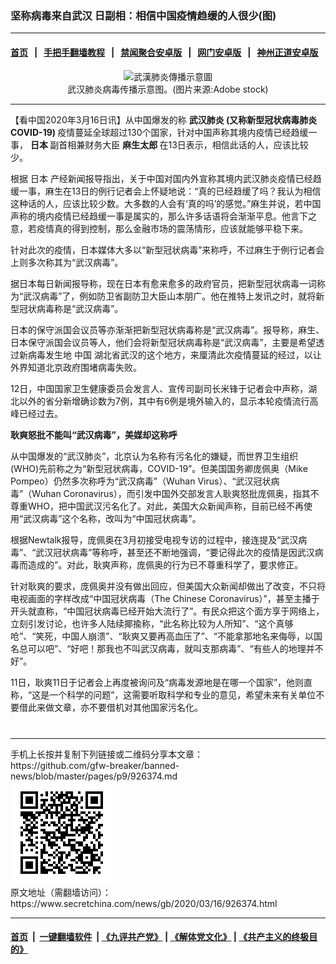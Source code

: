 ### 坚称病毒来自武汉 日副相：相信中国疫情趋缓的人很少(图)
------------------------

#### [首页](https://github.com/gfw-breaker/banned-news/blob/master/README.md) &nbsp;&nbsp;|&nbsp;&nbsp; [手把手翻墙教程](https://github.com/gfw-breaker/guides/wiki) &nbsp;&nbsp;|&nbsp;&nbsp; [禁闻聚合安卓版](https://github.com/gfw-breaker/bn-android) &nbsp;&nbsp;|&nbsp;&nbsp; [网门安卓版](https://github.com/oGate2/oGate) &nbsp;&nbsp;|&nbsp;&nbsp; [神州正道安卓版](https://github.com/SzzdOgate/update) 



<div class="article_right" style="fone-color:#000">
 <p style="text-align:center">
  <img alt="武漢肺炎傳播示意圖" src="//img3.secretchina.com/pic/2020/2-26/p2635942a818814257-ss.jpg" style="height:337px; width:600px"/>
  <br>
   武汉肺炎病毒传播示意图。(图片来源:Adobe stock)
   <span id="hideid" name="hideid" style="color:red;display:none;">
    <span href="https://www.secretchina.com">
    </span>
   </span>
  </br>
 </p>
 <div id="txt-mid1-t21-2017">
  

---


  </div>
 </div>
 <p>
  【看中国2020年3月16日讯】从中国爆发的称
  <strong>
   <span href="https://www.secretchina.com/news/gb/tag/武汉肺炎" target="_blank">
    武汉肺炎
   </span>
   (又称新型冠状病毒肺炎 COVID-19)
  </strong>
  疫情蔓延全球超过130个国家，针对中国声称其境内疫情已经趋缓一事，
  <strong>
   日本
  </strong>
  副首相兼财务大臣
  <strong>
   麻生太郎
  </strong>
  在13日表示，相信此话的人，应该比较少。
  <span id="hideid" name="hideid" style="color:red;display:none;">
   <span href="https://www.secretchina.com">
   </span>
  </span>
 </p>
 <p>
  根据
  <span href="https://www.secretchina.com/news/gb/tag/日本" target="_blank">
   日本
  </span>
  产经新闻报导指出，关于中国对国内外宣称其境内武汉肺炎疫情已经趋缓一事，麻生在13日的例行记者会上怀疑地说：“真的已经趋缓了吗？我认为相信这种话的人，应该比较少数。大多数的人会有‘真的吗’的感觉。”麻生并说，若中国声称的境内疫情已经趋缓一事是属实的，那么许多话语将会渐渐平息。他言下之意，若疫情真的得到控制，那么金融市场的震荡情形，应该就能够平稳下来。
 </p>
 <p>
  针对此次的疫情，日本媒体大多以“新型冠状病毒”来称呼，不过麻生于例行记者会上则多次称其为“武汉病毒”。
 </p>
 <p>
  据日本每日新闻报导称，现在日本有愈来愈多的政府官员，把新型冠状病毒一词称为“武汉病毒”了，例如防卫省副防卫大臣山本朋广。他在推特上发讯之时，就将新型冠状病毒称是“武汉病毒”。
 </p>
 <p>
  日本的保守派国会议员等亦渐渐把新型冠状病毒称是“武汉病毒”。报导称，麻生、日本保守派国会议员等人，他们会将新型冠状病毒称是“武汉病毒”，主要是希望透过新病毒发生地
  <span href="https://www.secretchina.com" target="_blank">
   中国
  </span>
  湖北省武汉的这个地方，来厘清此次疫情蔓延的经过，以让外界知道北京政府围堵病毒失败。
 </p>
 <p>
  12日，中国国家卫生健康委员会发言人、宣传司副司长米锋于记者会中声称，湖北以外的省分新增确诊数为7例，其中有6例是境外输入的，显示本轮疫情流行高峰已经过去。
 </p>
 <p>
  <strong>
   耿爽怒批不能叫“武汉病毒”，美媒却这称呼
  </strong>
 </p>
 <p>
  从中国爆发的“武汉肺炎”，北京认为名称有污名化的嫌疑，而世界卫生组织(WHO)先前称之为“新型冠状病毒，COVID-19”。但美国国务卿庞佩奥（Mike Pompeo）仍然多次称呼为“武汉病毒”（Wuhan Virus）、“武汉冠状病毒”（Wuhan Coronavirus），而引发中国外交部发言人耿爽怒批庞佩奥，指其不尊重WHO，把中国武汉污名化了。对此，美国大众新闻声称，目前已经不再使用“武汉病毒”这个名称，改叫为“中国冠状病毒”。
 </p>
 <p>
  根据Newtalk报导，庞佩奥在3月初接受电视专访的过程中，接连提及“武汉病毒”、“武汉冠状病毒”等称呼，甚至还不断地强调，“要记得此次的疫情是因武汉病毒而造成的”。对此，耿爽声称，庞佩奥的行为已不尊重科学了，要求修正。
 </p>
 <p>
  针对耿爽的要求，庞佩奥并没有做出回应，但美国大众新闻却做出了改变，不只将电视画面的字样改成“中国冠状病毒（The Chinese Coronavirus）”，甚至主播于开头就直称，“中国冠状病毒已经开始大流行了”。有民众把这个面方享于网络上，立刻引发讨论，也许多人陆续揶揄称，“此名称比较为人所知”、“这个真够呛”、“笑死，中国人崩溃”、“耿爽又要再高血压了”、“不能拿那地名来侮辱，以国名总可以吧”、“好吧！那我也不叫武汉病毒，就叫支那病毒”、“有些人的地理并不好”。
 </p>
 <p>
  11日，耿爽11日于记者会上再度被询问及“病毒发源地是在哪一个国家”，他则直称，“这是一个科学的问题”，这需要听取科学和专业的意见，希望未来有关单位不要借此来做文章，亦不要借机对其他国家污名化。
  <center>
   <div>
    <div id="txt-mid2-t22-2017" style="display: block;  max-height: 351px;  overflow: hidden;">
     <div id="SC-21xxx">
     </div>
     <ins class="adsbygoogle" data-ad-client="ca-pub-1276641434651360" data-ad-format="auto" data-ad-slot="4301710469" data-full-width-responsive="true" style="display:block">
     </ins>
    </div>
   </div>
  </center>
  <div style="padding-top:12px;">
  </div>
 </p>
</div>

<hr/>
手机上长按并复制下列链接或二维码分享本文章：<br/>
https://github.com/gfw-breaker/banned-news/blob/master/pages/p9/926374.md <br/>
<a href='https://github.com/gfw-breaker/banned-news/blob/master/pages/p9/926374.md'><img src='https://github.com/gfw-breaker/banned-news/blob/master/pages/p9/926374.md.png'/></a> <br/>
原文地址（需翻墙访问）：https://www.secretchina.com/news/gb/2020/03/16/926374.html


------------------------
#### [首页](https://github.com/gfw-breaker/banned-news/blob/master/README.md) &nbsp;|&nbsp; [一键翻墙软件](https://github.com/gfw-breaker/nogfw/blob/master/README.md) &nbsp;| [《九评共产党》](https://github.com/gfw-breaker/9ping.md/blob/master/README.md#九评之一评共产党是什么) | [《解体党文化》](https://github.com/gfw-breaker/jtdwh.md/blob/master/README.md) | [《共产主义的终极目的》](https://github.com/gfw-breaker/gczydzjmd.md/blob/master/README.md)


<img src='http://gfw-breaker.win/banned-news/pages/p9/926374.md' width='0px' height='0px'/>